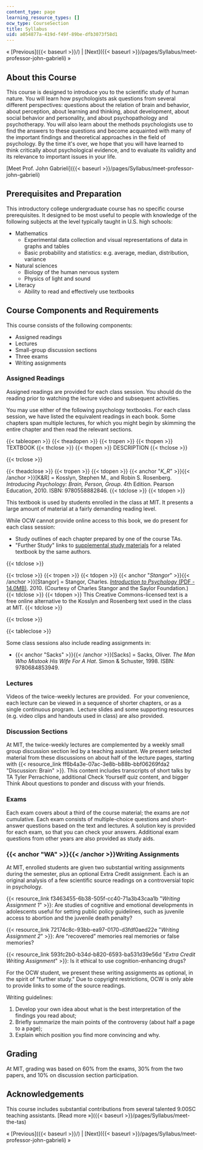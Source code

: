 ```yaml
---
content_type: page
learning_resource_types: []
ocw_type: CourseSection
title: Syllabus
uid: a054877a-419d-f49f-89be-dfb3073f58d1
---
```


« [Previous]({{< baseurl >}}/) | [Next]({{< baseurl >}}/pages/Syllabus/meet-professor-john-gabrieli) »

About this Course
-----------------

This course is designed to introduce you to the scientific study of human nature. You will learn how psychologists ask questions from several different perspectives: questions about the relation of brain and behavior, about perception, about learning and thinking, about development, about social behavior and personality, and about psychopathology and psychotherapy. You will also learn about the methods psychologists use to find the answers to these questions and become acquainted with many of the important findings and theoretical approaches in the field of psychology. By the time it's over, we hope that you will have learned to think critically about psychological evidence, and to evaluate its validity and its relevance to important issues in your life.

[Meet Prof. John Gabrieli]({{< baseurl >}}/pages/Syllabus/meet-professor-john-gabrieli)

Prerequisites and Preparation
-----------------------------

This introductory college undergraduate course has no specific course prerequisites. It designed to be most useful to people with knowledge of the following subjects at the level typically taught in U.S. high schools:

*   Mathematics
    *   Experimental data collection and visual representations of data in graphs and tables
    *   Basic probability and statistics: e.g. average, median, distribution, variance
*   Natural sciences
    *   Biology of the human nervous system
    *   Physics of light and sound
*   Literacy
    *   Ability to read and effectively use textbooks

Course Components and Requirements
----------------------------------

This course consists of the following components:

*   Assigned readings
*   Lectures
*   Small-group discussion sections
*   Three exams
*   Writing assignments

### Assigned Readings

Assigned readings are provided for each class session. You should do the reading prior to watching the lecture video and subsequent activities.

You may use either of the following psychology textbooks. For each class session, we have listed the equivalent readings in each book. Some chapters span multiple lectures, for which you might begin by skimming the entire chapter and then read the relevant sections.

{{< tableopen >}}
{{< theadopen >}}
{{< tropen >}}
{{< thopen >}}
TEXTBOOK
{{< thclose >}}
{{< thopen >}}
DESCRIPTION
{{< thclose >}}

{{< trclose >}}

{{< theadclose >}}
{{< tropen >}}
{{< tdopen >}}
{{< anchor "_K_R_" >}}{{< /anchor >}}\[K&R\] = Kosslyn, Stephen M., and Robin S. Rosenberg. _Introducing Psychology: Brain, Person, Group_. 4th Edition. Pearson Education, 2010. ISBN: 9780558882846.
{{< tdclose >}}
{{< tdopen >}}


This textbook is used by students enrolled in the class at MIT. It presents a large amount of material at a fairly demanding reading level.

While OCW cannot provide online access to this book, we do present for each class session:

*   Study outlines of each chapter prepared by one of the course TAs.
*   "Further Study" links to [supplemental study materials](http://www.pearsonhighered.com/educator/product/Fundamentals-of-Psychology-in-Context/9780205507573.page) for a related textbook by the same authors.


{{< tdclose >}}

{{< trclose >}}
{{< tropen >}}
{{< tdopen >}}
{{< anchor "_Stangor_" >}}{{< /anchor >}}\[Stangor\] = Stangor, Charles. [_Introduction to Psychology_ (PDF - 14.0MB)](/ans7870/9/9.00SC/MIT9_00SCF11_text.pdf). 2010. (Courtesy of Charles Stangor and the Saylor Foundation.)
{{< tdclose >}}
{{< tdopen >}}
This Creative Commons-licensed text is a free online alternative to the Kosslyn and Rosenberg text used in the class at MIT.
{{< tdclose >}}

{{< trclose >}}

{{< tableclose >}}

Some class sessions also include reading assignments in:

*   {{< anchor "Sacks" >}}{{< /anchor >}}\[Sacks\] = Sacks, Oliver. _The Man Who Mistook His Wife For A Hat_. Simon & Schuster, 1998. ISBN: 9780684853949.

### Lectures

Videos of the twice-weekly lectures are provided.  For your convenience, each lecture can be viewed in a sequence of shorter chapters, or as a single continuous program.  Lecture slides and some supporting resources (e.g. video clips and handouts used in class) are also provided.

### Discussion Sections

At MIT, the twice-weekly lectures are complemented by a weekly small group discussion section led by a teaching assistant. We present selected material from these discussions on about half of the lecture pages, starting with {{< resource_link ff6b4a3e-07ac-3e8b-b88b-bbf06269fda2 "Discussion: Brain" >}}. This content includes transcripts of short talks by TA Tyler Perrachione, additional Check Yourself quiz content, and bigger Think About questions to ponder and discuss with your friends.

### Exams

Each exam covers about a third of the course material; the exams are _not_ cumulative. Each exam consists of multiple-choice questions and short-answer questions based on the text and lectures. A solution key is provided for each exam, so that you can check your answers. Additional exam questions from other years are also provided as study aids.

### {{< anchor "WA" >}}{{< /anchor >}}Writing Assignments

At MIT, enrolled students are given two substantial writing assignments during the semester, plus an optional Extra Credit assignment. Each is an original analysis of a few scientific source readings on a controversial topic in psychology.

{{< resource_link f3463455-6b38-505f-cc40-71a3b43caa1b "_Writing Assignment 1_" >}}: Are studies of cognitive and emotional developments in adolescents useful for setting public policy guidelines, such as juvenile access to abortion and the juvenile death penalty?

{{< resource_link 72174c8c-93bb-ea97-0170-d3fdf0aed22e "_Writing Assignment 2_" >}}: Are “recovered” memories real memories or false memories?

{{< resource_link 593fc2b0-b34d-b820-6593-ba531d39e56d "_Extra Credit Writing Assignment_" >}}: Is it ethical to use cognition-enhancing drugs?

For the OCW student, we present these writing assignments as optional, in the spirit of "further study." Due to copyright restrictions, OCW is only able to provide links to some of the source readings.

Writing guidelines:

1.  Develop your own idea about what is the best interpretation of the findings you read about;
2.  Briefly summarize the main points of the controversy (about half a page to a page);
3.  Explain which position you find more convincing and why.

Grading
-------

At MIT, grading was based on 60% from the exams, 30% from the two papers, and 10% on discussion section participation.

Acknowledgements
----------------

This course includes substantial contributions from several talented 9.00SC teaching assistants. [Read more »]({{< baseurl >}}/pages/Syllabus/meet-the-tas)

« [Previous]({{< baseurl >}}/) | [Next]({{< baseurl >}}/pages/Syllabus/meet-professor-john-gabrieli) »